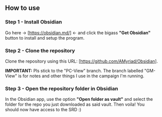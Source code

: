 ## How to use
### Step 1 - Install Obsidian
Go here -> [https://obsidian.md/] <- and click the bigass **"Get Obsidian"** button to install and setup the program.

### Step 2 - Clone the repository
Clone the repository using this URL: [https://github.com/AMyriad/Obsidian].

**IMPORTANT:** Pls stick to the "PC-View" branch. The branch labelled "GM-View" is for notes and other things I use in the campaign I'm running.

### Step 3 - Open the repository folder in Obsidian
In the Obsidian app, use the option **"Open folder as vault"** and select the folder for the repo you just downloaded as said vault. Then voila! You should now have access to the SRD :)
